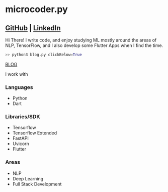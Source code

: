 # microcoder.py
## [GitHub](https://github.com/microcoder-py) | [LinkedIn](https://www.linkedin.com/in/tanishk-kithannae/)

Hi There! I write code, and enjoy studying ML mostly around the areas of NLP, TensorFlow, and I also develop some Flutter Apps when I find the time. 

```python
>> python3 blog.py clickBelow=True
```
[BLOG](https://microcoder-py.github.io/blog)

I work with

### Languages
  * Python
  * Dart
### Libraries/SDK
  * Tensorflow
  * Tensorflow Extended
  * FastAPI
  * Uvicorn
  * Flutter
### Areas
  * NLP
  * Deep Learning
  * Full Stack Development



